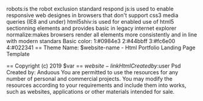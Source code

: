 robots:is the robot exclusion standard
respond js:is used to enable responsive web designes in browsers that don't support css3 media queries (IE8 and under)
html5shiv:is used for enabled use of html5 sectionning elements and provides basic in legacy internet explorer
normalize:makes browsers render all elements more consistently and in line with modern standars
Basic color:
1:#0984e3
2:#44bbff
3:#fc6e00
4:#022341
== Theme Name: $website-name - Html Portfolio Landing Page Template

== Copyright (c) 2019 $var == $website-link
Html Created by:$user
Psd Created by: Anduous 
You are permitted to use the resources for any number of personal and commercial projects.
You may modify the resources according to your requirements and include them into works, 
such as websites, applications or other materials intended for sale.